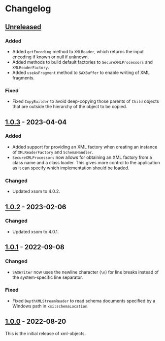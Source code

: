 # Changelog

## [Unreleased]
### Added
- Added `getEncoding` method to `XMLReader`, which returns the input encoding if known or null if unknown.
- Added methods to build default factories to `SecureXMLProcessors` and `XMLReaderFactory`.
- Added `useAsFragment` method to `SAXBuffer` to enable writing of XML fragments.

### Fixed
- Fixed `CopyBuilder` to avoid deep-copying those parents of `Child` objects that are outside the hierarchy of the
  object to be copied.

## [1.0.3] - 2023-04-04
### Added
- Added support for providing an XML factory when creating an instance of `XMLReaderFactory` and `SchemaHandler`.
- `SecureXMLProcessors` now allows for obtaining an XML factory from a class name and a class loader. This gives
  more control to the application as it can specify which implementation should be loaded.

### Changed
- Updated xsom to 4.0.2.

## [1.0.2] - 2023-02-06
### Changed
- Updated xsom to 4.0.1.

## [1.0.1] - 2022-09-08
### Changed
- `SAXWriter` now uses the newline character (`\n`) for line breaks instead of the system-specific line separator.

### Fixed
- Fixed `DepthXMLStreamReader` to read schema documents specified by a Windows path in `xsi:schemaLocation`.

## [1.0.0] - 2022-08-20
This is the initial release of xml-objects.

[Unreleased]: https://github.com/xmlobjects/xml-objects/compare/v1.0.3...HEAD
[1.0.3]: https://github.com/xmlobjects/xml-objects/releases/tag/v1.0.3
[1.0.2]: https://github.com/xmlobjects/xml-objects/releases/tag/v1.0.2
[1.0.1]: https://github.com/xmlobjects/xml-objects/releases/tag/v1.0.1
[1.0.0]: https://github.com/xmlobjects/xml-objects/releases/tag/v1.0.0